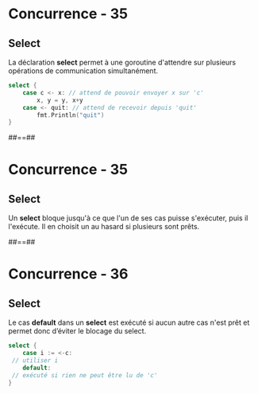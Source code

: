 # Concurrence - 35

## Select

La déclaration **select** permet à une goroutine d'attendre sur plusieurs opérations de communication simultanément.

```Go
select {
    case c <- x: // attend de pouvoir envoyer x sur 'c'
        x, y = y, x+y
    case <- quit: // attend de recevoir depuis 'quit'
        fmt.Println("quit")
}
```
<!-- .element: class="big-code" -->

##==##

<!-- .slide: class="with-code" -->

# Concurrence - 35

## Select

Un **select** bloque jusqu'à ce que l'un de ses cas puisse s'exécuter, puis il l'exécute. Il en choisit un au hasard si plusieurs sont prêts.

##==##

<!-- .slide: class="with-code" -->

# Concurrence - 36

## Select

Le cas **default** dans un **select** est exécuté si aucun autre cas n'est prêt et permet donc d’éviter le blocage du select.

```Go
select {
    case i := <-c:
 // utiliser i
    default:
 // exécuté si rien ne peut être lu de 'c'
}
```
<!-- .element: class="big-code" -->
